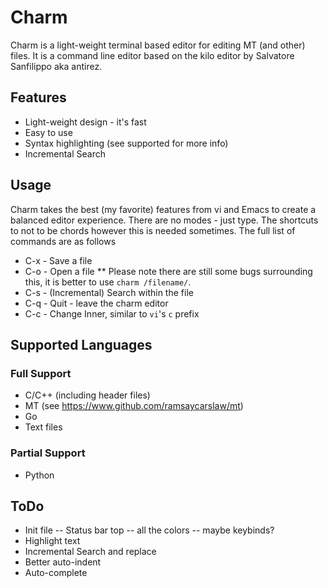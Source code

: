 # Charm 
Charm is a light-weight terminal based editor for editing MT (and other) files. It is a command line editor based on the kilo editor by Salvatore Sanfilippo aka antirez.

## Features
* Light-weight design - it's fast
* Easy to use
* Syntax highlighting (see supported for more info)
* Incremental Search

## Usage
Charm takes the best (my favorite) features from vi and Emacs to create a balanced editor experience. There are no modes - just type. The shortcuts to not to be chords however this is needed sometimes. The full list of commands are as follows
* C-x - Save a file
* C-o - Open a file
** Please note there are still some bugs surrounding this, it is better to use `charm /filename/`.
* C-s - (Incremental) Search within the file 
* C-q - Quit - leave the charm editor
* C-c - Change Inner, similar to `vi`'s `c` prefix

## Supported Languages

### Full Support
* C/C++ (including header files)
* MT (see https://www.github.com/ramsaycarslaw/mt)
* Go 
* Text files

### Partial Support
* Python

## ToDo
* Init file
-- Status bar top
-- all the colors
-- maybe keybinds?        
* Highlight text  
* Incremental Search and replace
* Better auto-indent
* Auto-complete  
